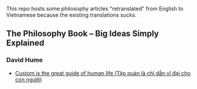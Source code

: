 This repo hosts some philosophy articles "retranslated" from English to Vietnamese because the existing translations sucks.

## The Philosophy Book – Big Ideas Simply Explained
### David Hume
- [Custom is the great guide of human life (Tập quán là chỉ dẫn vĩ đại cho con người)](https://meigyoku-thmn.github.io/philosophy/Custom%20is%20the%20great%20guide%20of%20human%20life.html)
